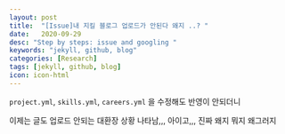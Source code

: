 ```yaml
---
layout: post
title:  "[Issue]내 지킬 블로그 업로드가 안된다 왜지 ..? "
date:   2020-09-29
desc: "Step by steps: issue and googling "
keywords: "jekyll, github, blog"
categories: [Research]
tags: [jekyll, github, blog]
icon: icon-html
---
```


`project.yml`, `skills.yml`, `careers.yml` 을 수정해도 반영이 안되더니

이제는 글도 업로드 안되는 대환장 상황 나타남,,, 아이고,,, 진짜 왜지 뭐지 왜그러지
